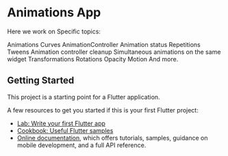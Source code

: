# Animations App

Here we work on 
Specific topics:

Animations
Curves
AnimationController
Animation status
Repetitions
Tweens
Animation controller cleanup
Simultaneous animations on the same widget
Transformations
Rotations
Opacity
Motion
And more.

## Getting Started

This project is a starting point for a Flutter application.

A few resources to get you started if this is your first Flutter project:

- [Lab: Write your first Flutter app](https://docs.flutter.dev/get-started/codelab)
- [Cookbook: Useful Flutter samples](https://docs.flutter.dev/cookbook)
- [Online documentation](https://docs.flutter.dev/), which offers tutorials, samples, guidance on mobile development, and a full API reference.
